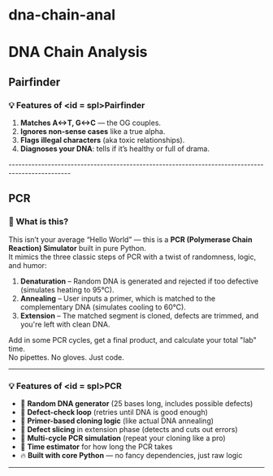 # dna-chain-anal
<h1>DNA Chain Analysis</h1>

## Pairfinder
### 💡 Features of <id = spl>Pairfinder</id>

<ol>
  <li><b>Matches A↔T, G↔C</b> — the OG couples.</li>
  <li><b>Ignores non-sense cases</b> like a true alpha.</li>
  <li><b>Flags illegal characters</b> (aka toxic relationships).</li>
  <li><b>Diagnoses your DNA</b>: tells if it’s healthy or full of drama.</li>
</ol>
-------------------------------------------------------------------------------------------------

## PCR
### 🔬 What is this?

This isn’t your average “Hello World” — this is a **PCR (Polymerase Chain Reaction) Simulator** built in pure Python.  
It mimics the three classic steps of PCR with a twist of randomness, logic, and humor:

1. **Denaturation** – Random DNA is generated and rejected if too defective (simulates heating to 95°C).  
2. **Annealing** – User inputs a primer, which is matched to the complementary DNA (simulates cooling to 60°C).  
3. **Extension** – The matched segment is cloned, defects are trimmed, and you're left with clean DNA.  

Add in some PCR cycles, get a final product, and calculate your total "lab" time.  
No pipettes. No gloves. Just code.

---

### 💡 Features of <id = spl>PCR</id>

- 🧪 **Random DNA generator** (25 bases long, includes possible defects)  
- 🧫 **Defect-check loop** (retries until DNA is good enough)  
- 🧬 **Primer-based cloning logic** (like actual DNA annealing)  
- 🧻 **Defect slicing** in extension phase (detects and cuts out errors)  
- 🔁 **Multi-cycle PCR simulation** (repeat your cloning like a pro)  
- 🧠 **Time estimator** for how long the PCR takes  
- 🔥 **Built with core Python** — no fancy dependencies, just raw logic
-------------------------------------------------------------------------------------------------